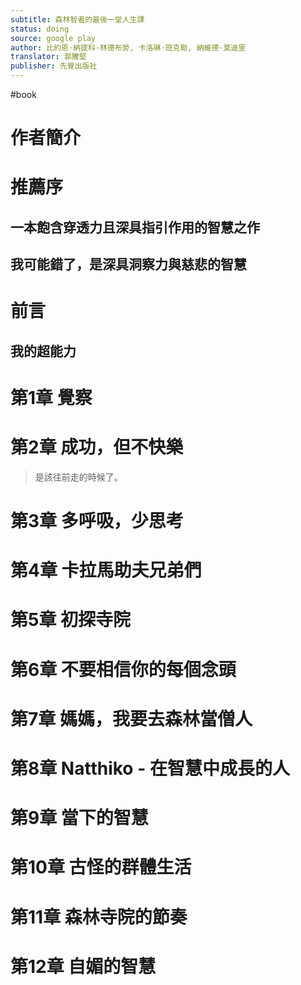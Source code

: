 ```yaml
---
subtitle: 森林智者的最後一堂人生課
status: doing
source: google play
author: 比約恩·納提科·林德布勞, 卡洛琳·班克勒, 納維德·莫迪里
translator: 郭騰堅
publisher: 先覺出版社
---
```

#book 

# 作者簡介

# 推薦序

## 一本飽含穿透力且深具指引作用的智慧之作

## 我可能錯了，是深具洞察力與慈悲的智慧

# 前言

## 我的超能力

# 第1章 覺察

# 第2章 成功，但不快樂

> 是該往前走的時候了。

# 第3章 多呼吸，少思考

# 第4章 卡拉馬助夫兄弟們

# 第5章 初探寺院

# 第6章 不要相信你的每個念頭

# 第7章 媽媽，我要去森林當僧人

# 第8章 Natthiko - 在智慧中成長的人

# 第9章 當下的智慧

# 第10章 古怪的群體生活

# 第11章 森林寺院的節奏

# 第12章 自媚的智慧